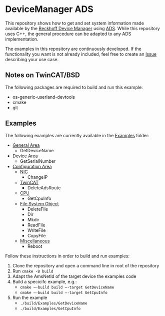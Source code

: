 # DeviceManager ADS

This repository shows how to get and set system information made available by the [Beckhoff Device Manager](https://infosys.beckhoff.com/content/1033/devicemanager/262925835.html) using [ADS](https://infosys.beckhoff.com/content/1033/tcinfosys3/11291871243.html). While this repository uses C++, the general procedure can be adapted to any ADS implementation. 

The examples in this repository are continuously developed. If the functionality you want is not already included, feel free to create an [Issue](https://github.com/Beckhoff/DeviceManager_ADS_Samples/issues/new/choose) describing your use case. 

## Notes on TwinCAT/BSD

The following packages are required to build and run this example:
  - os-generic-userland-devtools
  - cmake
  - git

## Examples

The following examples are currently available in the [Examples](/Examples) folder:

- [General Area](https://infosys.beckhoff.com/content/1031/devicemanager/262981387.html?id=4293180299832159029)
  - GetDeviceName
- [Device Area](https://infosys.beckhoff.com/content/1031/devicemanager/263037707.html?id=2194017811770186156)
  - GetSerialNumber
- [Configuration Area](https://infosys.beckhoff.com/content/1031/devicemanager/262982923.html?id=3581134456374512489)
  - [NIC](https://infosys.beckhoff.com/content/1031/devicemanager/263013131.html?id=5976289690375372601)
    - ChangeIP
  - [TwinCAT](https://infosys.beckhoff.com/content/1031/devicemanager/263030539.html?id=1967927695808387382)
    - DeleteAdsRoute 
  - [CPU](https://infosys.beckhoff.com/content/1031/devicemanager/262984459.html?id=5232713418016897865)
    - GetCpuInfo 
  - [File System Object](https://infosys.beckhoff.com/content/1031/devicemanager/263000843.html?id=5965980679203448020)
    - DeleteFile
    - Dir
    - Mkdir
    - ReadFile
    - WriteFile
    - CopyFile
  - [Miscellaneous](https://infosys.beckhoff.com/content/1031/devicemanager/263010571.html?id=6080561606085130)
    - Reboot

Follow these instructions in order to build and run examples:

1.	Clone the repository and open a command line in root of the repository
2.	Run `cmake -B build`
3.	Adapt the AmsNetId of the target device the examples code
4.	Build a specicifc example, e.g.:
    - `cmake –-build build –-target GetDeviceName`
    - `cmake –-build build –-target GetCpuInfo`
5. Run the example
    - `./build/Examples/GetDeviceName`
    - `./build/Examples/GetCpuInfo`
